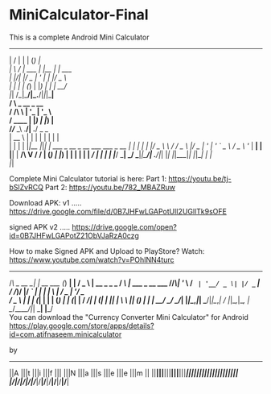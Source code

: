 # MiniCalculator-Final
This is a complete Android Mini Calculator



  __  __       _     _ _                                       
 |  \/  |     | |   (_) |                                      
 | \  / | ___ | |__  _| | ___                                  
 | |\/| |/ _ \| '_ \| | |/ _ \                                 
 | |  | | (_) | |_) | | |  __/                                 
 |_| /\_|\___/|_.__/|_|_|\___|                                 
    /  \   _ __  _ __                                          
   / /\ \ | '_ \| '_ \                                         
  / ____ \| |_) | |_) |                                        
 /_/___ \_\ .__/| .__/  _                                  _   
 |  __ \  | |   | |    | |                                | |  
 | |  | | |_|__ |_|____| | ___  _ __  _ __ ___   ___ _ __ | |_ 
 | |  | |/ _ \ \ / / _ \ |/ _ \| '_ \| '_ ` _ \ / _ \ '_ \| __|
 | |__| |  __/\ V /  __/ | (_) | |_) | | | | | |  __/ | | | |_ 
 |_____/ \___| \_/ \___|_|\___/| .__/|_| |_| |_|\___|_| |_|\__|
                               | |                             
                               |_|       





Complete Mini Calculator tutorial is here:
Part 1: https://youtu.be/tj-bSlZvRCQ 
Part 2: https://youtu.be/782_MBAZRuw

Download APK: 
v1 .....    https://drive.google.com/file/d/0B7JHFwLGAPotUlI2UGllTk9sOFE


signed APK
v2 .....    https://drive.google.com/open?id=0B7JHFwLGAPotZ21ObVJaRzA0czg


How to make Signed APK and Upload to PlayStore?
	Watch:	https://www.youtube.com/watch?v=POhINN4turc
  

   _             _           _     _     ___ _               __ _                 
  /_\  _ __   __| |_ __ ___ (_) __| |   / _ \ | __ _ _   _  / _\ |_ ___  _ __ ___ 
 //_\\| '_ \ / _` | '__/ _ \| |/ _` |  / /_)/ |/ _` | | | | \ \| __/ _ \| '__/ _ \
/  _  \ | | | (_| | | | (_) | | (_| | / ___/| | (_| | |_| | _\ \ || (_) | | |  __/
\_/ \_/_| |_|\__,_|_|  \___/|_|\__,_| \/    |_|\__,_|\__, | \__/\__\___/|_|  \___|
                                                     |___/                        
You can download the "Currency Converter Mini Calculator" for Android
	https://play.google.com/store/apps/details?id=com.atifnaseem.minicalculator




by
 ____ ____ ____ ____ _________ ____ ____ ____ ____ ____ ____ 
||A |||t |||i |||f |||       |||N |||a |||s |||e |||e |||m ||
||__|||__|||__|||__|||_______|||__|||__|||__|||__|||__|||__||
|/__\|/__\|/__\|/__\|/_______\|/__\|/__\|/__\|/__\|/__\|/__\|

